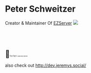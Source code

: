 # Peter Schweitzer

Creator & Maintainer Of [EZServer](https://github.com/peter-schweitzer/EZServer)
<a href="https://www.npmjs.com/package/@peter-schweitzer/ezserver"><img src="https://raw.githubusercontent.com/npm/logos/master/npm%20square/n.svg"></img></a>

<br>
<br>
<br>

<span style="font-size: 24px;">💎</span><span style="font-size: 6px;">fun fact: </span><span style="font-size: 4px;">diamonds hihihihi</span>

also check out http://dev.jeremys.social/
